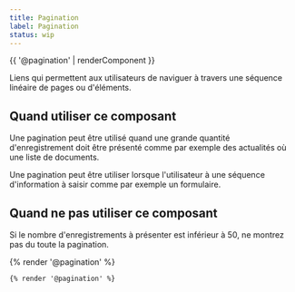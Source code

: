 ```yaml
---
title: Pagination
label: Pagination
status: wip
---
```


{{ '@pagination' | renderComponent }}

Liens qui permettent aux utilisateurs de naviguer à travers une séquence
linéaire de pages ou d'éléments.

## Quand utiliser ce composant

Une pagination peut être utilisé quand une grande quantité d'enregistrement doit
être présenté comme par exemple des actualités où une liste de documents.

Une pagination peut être utiliser lorsque l'utilisateur à une séquence
d'information à saisir comme par exemple un formulaire.

## Quand ne pas utiliser ce composant

Si le nombre d'enregistrements à présenter est inférieur à 50, ne montrez pas du
toute la pagination.

<div class="foehn-example">
{% render '@pagination' %}
</div>

```html
{% render '@pagination' %}
```


